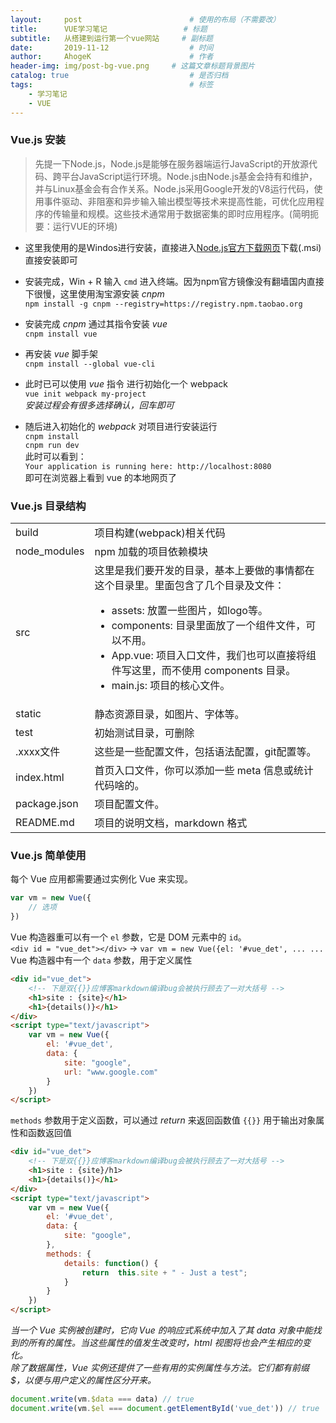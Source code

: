 ```yaml
---
layout:     post                        # 使用的布局（不需要改）
title:      VUE学习笔记                 # 标题
subtitle:   从搭建到运行第一个vue网站     # 副标题
date:       2019-11-12                  # 时间
author:     AhogeK                      # 作者
header-img: img/post-bg-vue.png     # 这篇文章标题背景图片
catalog: true                           # 是否归档
tags:                                   # 标签
    - 学习笔记
    - VUE
---
```

### Vue.js 安装
> 先提一下Node.js，Node.js是能够在服务器端运行JavaScript的开放源代码、跨平台JavaScript运行环境。Node.js由Node.js基金会持有和维护，并与Linux基金会有合作关系。Node.js采用Google开发的V8运行代码，使用事件驱动、非阻塞和异步输入输出模型等技术来提高性能，可优化应用程序的传输量和规模。这些技术通常用于数据密集的即时应用程序。(简明扼要：运行VUE的环境)

* 这里我使用的是Windos进行安装，直接进入[Node.js官方下载网页](https://nodejs.org/en/download/)下载(.msi)直接安装即可

* 安装完成，Win + R 输入 ``cmd`` 进入终端。因为npm官方镜像没有翻墙国内直接下很慢，这里使用淘宝源安装 *cnpm*<br>
``npm install -g cnpm --registry=https://registry.npm.taobao.org``

* 安装完成 *cnpm* 通过其指令安装 *vue*<br>
``cnpm install vue``

* 再安装 *vue* 脚手架<br>
``cnpm install --global vue-cli``

* 此时已可以使用 *vue* 指令 进行初始化一个 webpack<br>
``vue init webpack my-project``<br>
*安装过程会有很多选择确认，回车即可*

* 随后进入初始化的 *webpack* 对项目进行安装运行<br>
``cnpm install``<br>
``cnpm run dev``<br>
此时可以看到：<br>
``Your application is running here: http://localhost:8080``<br>
即可在浏览器上看到 vue 的本地网页了 

### Vue.js 目录结构

<table>
<tbody>
<tr>
<td align="left">build</td>
<td align="left">项目构建(webpack)相关代码</td>
</tr>
<tr>
<td align="left">node_modules</td>
<td align="left">npm 加载的项目依赖模块</td>
</tr>
<tr>
<td align="left">src</td>
<td align="left">这里是我们要开发的目录，基本上要做的事情都在这个目录里。里面包含了几个目录及文件：<ul><li>assets: 放置一些图片，如logo等。</li><li>components: 目录里面放了一个组件文件，可以不用。</li><li>App.vue: 项目入口文件，我们也可以直接将组件写这里，而不使用 components 目录。</li><li>main.js: 项目的核心文件。</li></ul></td>
</tr>
<tr>
<td align="left">static</td>
<td align="left">静态资源目录，如图片、字体等。</td>
</tr>
<tr>
<td align="left">test</td>
<td align="left">初始测试目录，可删除</td>
</tr>
<tr>
<td align="left">.xxxx文件</td>
<td align="left">这些是一些配置文件，包括语法配置，git配置等。</td>
</tr>
<tr>
<td align="left">index.html</td>
<td align="left">首页入口文件，你可以添加一些 meta 信息或统计代码啥的。</td>
</tr>
<tr>
<td align="left">package.json</td>
<td align="left">项目配置文件。</td>
</tr>
<tr>
<td align="left">README.md</td>
<td align="left">项目的说明文档，markdown 格式</td>
</tr>
</tbody>
</table>

### Vue.js 简单使用
每个 Vue 应用都需要通过实例化 Vue 来实现。

```js
var vm = new Vue({
    // 选项
})
```

Vue 构造器重可以有一个 ``el`` 参数，它是 DOM 元素中的 ``id``。<br>
``<div id = "vue_det"></div>`` → ``var vm = new Vue({el: '#vue_det', ... ...``<br>
Vue 构造器中有一个 ``data`` 参数，用于定义属性

```html
<div id="vue_det">
    <!-- 下是双{{}}应博客markdown编译bug会被执行顾去了一对大括号 -->
    <h1>site : {site}</h1>
    <h1>{details()}</h1>
</div>
<script type="text/javascript">
    var vm = new Vue({
        el: '#vue_det',
        data: {
            site: "google",
            url: "www.google.com"
        }
    })
</script>
```

``methods`` 参数用于定义函数，可以通过 *return* 来返回函数值
``{{}}`` 用于输出对象属性和函数返回值

```html
<div id="vue_det">
    <!-- 下是双{{}}应博客markdown编译bug会被执行顾去了一对大括号 -->
    <h1>site : {site}/h1>
    <h1>{details()}</h1>
</div>
<script type="text/javascript">
    var vm = new Vue({
        el: '#vue_det',
        data: {
            site: "google",
        },
        methods: {
            details: function() {
                return  this.site + " - Just a test";
            }
        }
    })
</script>
```

*当一个 Vue 实例被创建时，它向 Vue 的响应式系统中加入了其 data 对象中能找到的所有的属性。当这些属性的值发生改变时，html 视图将也会产生相应的变化。*<br>
*除了数据属性，Vue 实例还提供了一些有用的实例属性与方法。它们都有前缀 $，以便与用户定义的属性区分开来。*

```js
document.write(vm.$data === data) // true
document.write(vm.$el === document.getElementById('vue_det')) // true
```